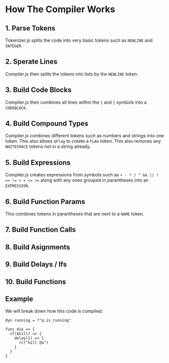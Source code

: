 # How The Compiler Works

## 1. Parse Tokens
  Tokenizer.js splits the code into very basic tokens such as `NEWLINE` and `INTEGER`.

## 2. Sperate Lines
  Compiler.js then splits the tokens into lists by the `NEWLINE` token.

## 3. Build Code Blocks
  Compiler.js then combines all lines within the `{` and `}` symbols into a `CODEBLOCK`.

## 4. Build Compound Types
  Compiler.js combines different tokens such as numbers and strings into one token. This also allows `$Flag` to create a `FLAG` token. This also removes any `WHITESPACE` tokens not in a string already.

## 5. Build Expressions
  Compiler.js creates expressions from symbols such as `+ - * / ^ && || ! == != > < <= >=` along with any ones grouped in parantheses into an `EXPRESSION`.

## 6. Build Function Params
  This combines tokens in parantheses that are next to a `NAME` token.

## 7. Build Function Calls

## 8. Build Asignments

## 9. Build Delays / Ifs

## 10. Build Functions

## Example
  We will break down how this code is compiled:
  ```
  dyn running = ?"q.is_running"

  func die => {
    if($kill) => {
      delay(1) => {
        rc("kill @a")
      }
    }
  }
  ```